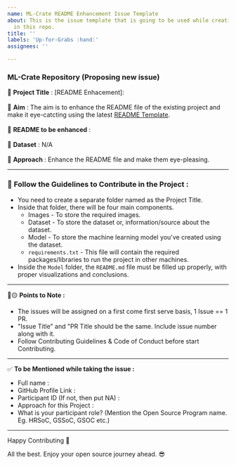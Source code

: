 ```yaml
---
name: ML-Crate README Enhancement Issue Template
about: This is the issue template that is going to be used while creating any issues
  in this repo.
title: ''
labels: 'Up-for-Grabs :hand:'
assignees: ''

---
```


### ML-Crate Repository (Proposing new issue)
:red_circle: **Project Title** : [README Enhacement]: 
</br></br>:red_circle: **Aim** : The aim is to enhance the README file of the existing project and make it eye-catcting using the latest [README Template](https://github.com/abhisheks008/ML-Crate/blob/main/.github/readme_template.md).
</br></br>:red_circle: **README to be enhanced** : 
</br></br>:red_circle: **Dataset** : N/A
</br></br>:red_circle: **Approach** : Enhance the README file and make them eye-pleasing.

**********************************************************************************
### 📍 **Follow the Guidelines to Contribute in the Project :**
* You need to create a separate folder named as the Project Title.
* Inside that folder, there will be four main components.
   * Images - To store the required images.
   * Dataset - To store the dataset or, information/source about the dataset.
   * Model - To store the machine learning model you've created using the dataset.
   * `requirements.txt` - This file will contain the required packages/libraries to run the project in other machines.
* Inside the `Model` folder, the `README.md` file must be filled up properly, with proper visualizations and conclusions.

***********************************************************************
:red_circle::yellow_circle: **Points to Note :**

- The issues will be assigned on a first come first serve basis, 1 Issue == 1 PR.
- "Issue Title" and "PR Title should be the same. Include issue number along with it.
- Follow Contributing Guidelines & Code of Conduct before start Contributing.

***********************************************************************
:white_check_mark: **To be Mentioned while taking the issue :**
- Full name : 
- GitHub Profile Link : 
- Participant ID (If not, then put NA) :
- Approach for this Project :
- What is your participant role? (Mention the Open Source Program name. Eg. HRSoC, GSSoC, GSOC etc.)

*************************************************************
Happy Contributing 🚀 

All the best. Enjoy your open source journey ahead. 😎
